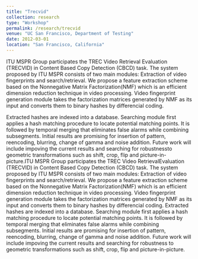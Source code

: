 ```yaml
---
title: "Trecvid"
collection: research
type: "Workshop"
permalink: /research/trecvid
venue: "UC San Francisco, Department of Testing"
date: 2012-03-01
location: "San Francisco, California"
---
```


ITU MSPR Group participates the TREC Video Retrieval Evaluation (TRECVID) in Content Based Copy Detection (CBCD) task.
The system proposed by ITU MSPR consists of two main modules: Extraction of video fingerprints and search/retrieval.
We propose a feature extraction scheme based on the Nonnegative Matrix Factorization(NMF) which is an efficient dimension 
reduction technique in video processing. Video fingerprint generation module takes the factorization matrices generated by
NMF as its input and converts them to binary hashes by differencial coding.

Extracted hashes are indexed into a database. Searching module first applies a hash matching procedure to locate potential matching points. It is followed by temporal merging that eliminates false alarms while combining subsegments. Initial results are promising for insertion of pattern, reencoding, blurring, change of gamma and noise addition. Future work will include impoving the current results
and searching for robustnessto geometric transformations such as shift, crop, flip and picture-in-picture.ITU MSPR Group participates 
the TREC Video RetrievalEvaluation (TRECVID) in Content Based Copy Detection (CBCD) task. The system proposed by ITU MSPR consists of 
two main modules: Extraction of video fingerprints and search/retrieval. We propose a feature extraction scheme based on the Nonnegative Matrix Factorization(NMF) which is an efficient dimension reduction technique in video processing. Video fingerprint generation module takes the factorization matrices generated by NMF as its input and converts them to binary hashes by differencial coding. Extracted 
hashes are indexed into a database. Searching module first applies a hash matching procedure to locate potential matching points. It is followed by temporal merging that eliminates false alarms while combining subsegments. Initial results are promising for insertion 
of pattern, reencoding, blurring, change of gamma and noise addition. Future work will include impoving the current results and 
searching for robustness to geometric transformations such as shift, crop, flip and picture-in-picture.
